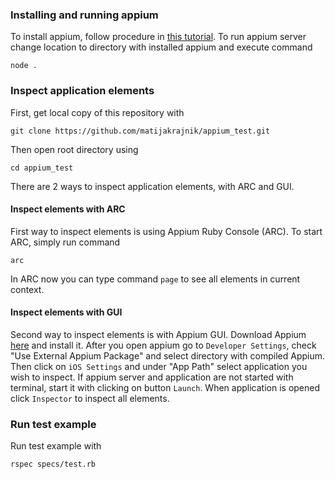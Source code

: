 ### Installing and running appium
To install appium, follow procedure in [this tutorial](http://appium.io/slate/en/tutorial/ios.html?ruby#native-ios-automation).
To run appium server change location to directory with installed appium and execute command
```
node .
``` 

### Inspect application elements
First, get local copy of this repository with
```
git clone https://github.com/matijakrajnik/appium_test.git
```
Then open root directory using
```
cd appium_test
```
There are 2 ways to inspect application elements, with ARC and GUI.
#### Inspect elements with ARC
First way to inspect elements is using Appium Ruby Console (ARC). To start ARC, simply run command
```
arc
```
In ARC now you can type command ```page``` to see all elements in current context.

#### Inspect elements with GUI
Second way to inspect elements is with Appium GUI. Download Appium [here](https://bitbucket.org/appium/appium.app/downloads/appium-1.1.0.dmg) and install it.
After you open appium go to ```Developer Settings```, check "Use External Appium Package" and select directory with compiled Appium. Then click on ```iOS Settings``` and under "App Path" select application you wish to inspect. If appium server and application are not started with terminal, start it with clicking on button ```Launch```. When application is opened click ```Inspector``` to inspect all elements.

### Run test example
Run test example with
```
rspec specs/test.rb
```
